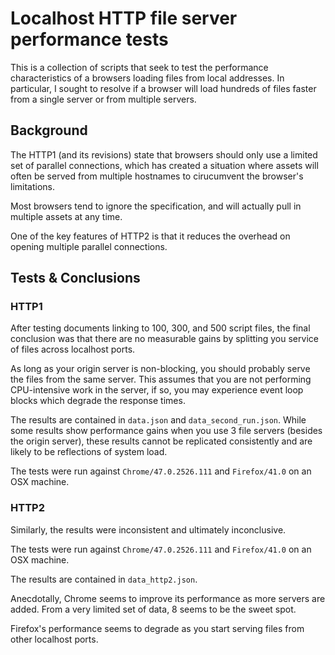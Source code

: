 Localhost HTTP file server performance tests
============================================

This is a collection of scripts that seek to test the performance characteristics
of a browsers loading files from local addresses. In particular, I sought to resolve
if a browser will load hundreds of files faster from a single server or from multiple
servers.


Background
----------

The HTTP1 (and its revisions) state that browsers should only use a limited set of
parallel connections, which has created a situation where assets will often be served
from multiple hostnames to cirucumvent the browser's limitations.

Most browsers tend to ignore the specification, and will actually pull in multiple
assets at any time.

One of the key features of HTTP2 is that it reduces the overhead on opening multiple
parallel connections.


Tests & Conclusions
-------------------

### HTTP1

After testing documents linking to 100, 300, and 500 script files, the final conclusion
was that there are no measurable gains by splitting you service of files across localhost
ports.

As long as your origin server is non-blocking, you should probably serve the files from
the same server. This assumes that you are not performing CPU-intensive work in the server,
if so, you may experience event loop blocks which degrade the response times.

The results are contained in `data.json` and `data_second_run.json`. While some results
show performance gains when you use 3 file servers (besides the origin server), these
results cannot be replicated consistently and are likely to be reflections of system load.

The tests were run against `Chrome/47.0.2526.111` and `Firefox/41.0` on an OSX machine.


### HTTP2

Similarly, the results were inconsistent and ultimately inconclusive.

The tests were run against `Chrome/47.0.2526.111` and `Firefox/41.0` on an OSX machine.

The results are contained in `data_http2.json`.

Anecdotally, Chrome seems to improve its performance as more servers are added. From
a very limited set of data, 8 seems to be the sweet spot.

Firefox's performance seems to degrade as you start serving files from other localhost
ports.

